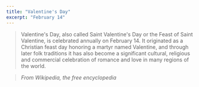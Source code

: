 ```yaml
---
title: "Valentine's Day"
excerpt: "February 14"
---
```


> Valentine's Day, also called Saint Valentine's Day or the Feast of Saint Valentine, is celebrated annually on February 14. It originated as a Christian feast day honoring a martyr named Valentine, and through later folk traditions it has also become a significant cultural, religious and commercial celebration of romance and love in many regions of the world.

> <cite>From Wikipedia, the free encyclopedia</cite>